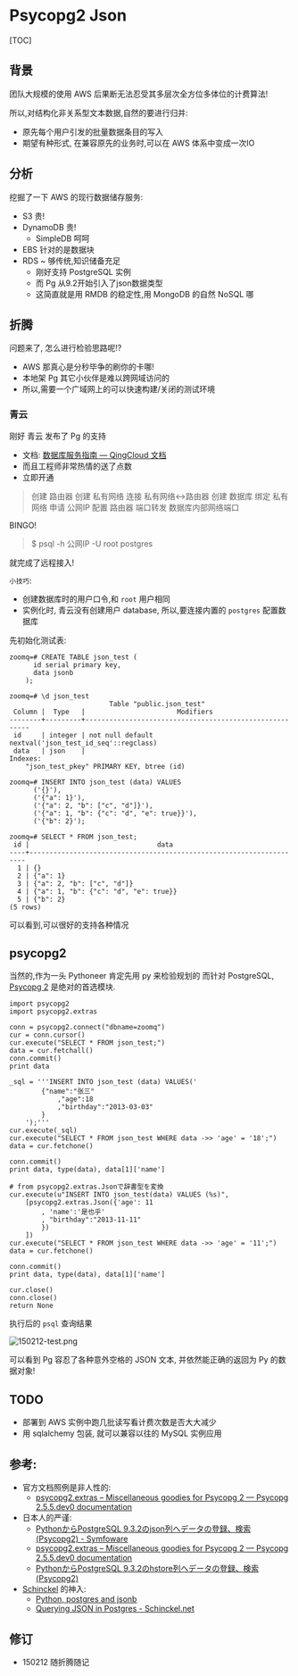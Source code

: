 # Psycopg2 Json
[TOC]

## 背景

团队大规模的使用 AWS 后果断无法忍受其多层次全方位多体位的计费算法!

所以,对结构化非关系型文本数据,自然的要进行归并:

- 原先每个用户引发的批量数据条目的写入
- 期望有种形式, 在兼容原先的业务时,可以在 AWS 体系中变成一次IO

## 分析

挖掘了一下 AWS 的现行数据储存服务:

- S3 贵!
- DynamoDB 贵!
    - SimpleDB 呵呵
- EBS 针对的是数据块
- RDS ~ 够传统,知识储备充足
    + 刚好支持 PostgreSQL 实例
    + 而 Pg 从9.2开始引入了json数据类型
    + 这简直就是用 RMDB 的稳定性,用 MongoDB 的自然 NoSQL 哪

## 折腾

问题来了, 怎么进行检验思路呢!?

- AWS 那真心是分秒毕争的刷你的卡哪!
- 本地架 Pg 其它小伙伴是难以跨网域访问的
- 所以,需要一个广域网上的可以快速构建/关闭的测试环境

### 青云

刚好 青云 发布了 Pg 的支持

- 文档: [数据库服务指南 — QingCloud 文档](https://docs.qingcloud.com/guide/rdbs.html#postgresql)
- 而且工程师非常热情的送了点数
- 立即开通

> 创建 路由器
> 创建 私有网络
> 连接 私有网络<->路由器
> 创建 数据库
> 绑定 私有网络
> 申请 公网IP
> 配置 路由器 端口转发 数据库内部网络端口

BINGO!

> $ psql -h 公网IP -U root postgres

就完成了远程接入!

`小技巧`:

- 创建数据库时的用户口令,和 `root` 用户相同
- 实例化时, 青云没有创建用户 database, 所以,要连接内置的 `postgres` 配置数据库

先初始化测试表:

```
zoomq=# CREATE TABLE json_test (
      id serial primary key,
      data jsonb
    );

zoomq=# \d json_test
                         Table "public.json_test"
 Column |  Type   |                       Modifiers
--------+---------+--------------------------------------------------------
 id     | integer | not null default nextval('json_test_id_seq'::regclass)
 data   | json    |
Indexes:
    "json_test_pkey" PRIMARY KEY, btree (id)

zoomq=# INSERT INTO json_test (data) VALUES 
      ('{}'),
      ('{"a": 1}'),
      ('{"a": 2, "b": ["c", "d"]}'),
      ('{"a": 1, "b": {"c": "d", "e": true}}'),
      ('{"b": 2}');

zoomq=# SELECT * FROM json_test;
 id |                                data
----+---------------------------------------------------------------------
  1 | {}
  2 | {"a": 1}
  3 | {"a": 2, "b": ["c", "d"]}
  4 | {"a": 1, "b": {"c": "d", "e": true}}
  5 | {"b": 2}
(5 rows)
```   

可以看到,可以很好的支持各种情况

## psycopg2

当然的,作为一头 Pythoneer 肯定先用 py 来检验规划的
而针对 PostgreSQL, [Psycopg 2](http://pythonhosted.org//psycopg2/usage.html)
是绝对的首选模块.


```
import psycopg2
import psycopg2.extras

conn = psycopg2.connect("dbname=zoomq")
cur = conn.cursor()
cur.execute("SELECT * FROM json_test;")
data = cur.fetchall()
conn.commit()
print data

_sql = '''INSERT INTO json_test (data) VALUES('
        {"name":"张三"
            ,"age":18
            ,"birthday":"2013-03-03"
        }
    ');'''
cur.execute(_sql)
cur.execute("SELECT * FROM json_test WHERE data ->> 'age' = '18';")
data = cur.fetchone()

conn.commit()
print data, type(data), data[1]['name']

# from psycopg2.extras.Jsonで辞書型を変換
cur.execute(u"INSERT INTO json_test(data) VALUES (%s)",
    [psycopg2.extras.Json({'age': 11
        , 'name':'是也乎'
        , "birthday":"2013-11-11"
        })
    ])
cur.execute("SELECT * FROM json_test WHERE data ->> 'age' = '11';")
data = cur.fetchone()

conn.commit()
print data, type(data), data[1]['name']

cur.close()
conn.close()
return None
```

执行后的 `psql` 查询结果

![150212-test.png](http://zoomq.qiniudn.com/ZQCollection/snap/pg4json/150212-test.png)

可以看到 Pg 容忍了各种意外空格的 JSON 文本,
并依然能正确的返回为 Py 的数据对象!

## TODO

- 部署到 AWS 实例中跑几批读写看计费次数是否大大减少
- 用 sqlalchemy 包装, 就可以兼容以往的 MySQL 实例应用

## 参考:

- 官方文档照例是非人性的:
    + [psycopg2.extras – Miscellaneous goodies for Psycopg 2 — Psycopg 2.5.5.dev0 documentation](http://pythonhosted.org//psycopg2/extras.html#psycopg2.extras.Json)
- 日本人的严谨:
    + [PythonからPostgreSQL 9.3.2のjson列へデータの登録、検索(Psycopg2) - Symfoware](http://symfoware.blog68.fc2.com/blog-entry-1258.html)
    + [psycopg2.extras – Miscellaneous goodies for Psycopg 2 — Psycopg 2.5.5.dev0 documentation](http://pythonhosted.org//psycopg2/extras.html#psycopg2.extras.Json)
    + [PythonからPostgreSQL 9.3.2のhstore列へデータの登録、検索(Psycopg2)](http://symfoware.blog68.fc2.com/blog-entry-1259.html)
- [Schinckel](http://schinckel.net/about/) 的神入:
    + [Python, postgres and jsonb](http://schinckel.net/2014/05/24/python%2C-postgres-and-jsonb/)
    + [Querying JSON in Postgres - Schinckel.net](http://schinckel.net/2014/05/25/querying-json-in-postgres/)

## 修订

- 150212 随折腾随记



